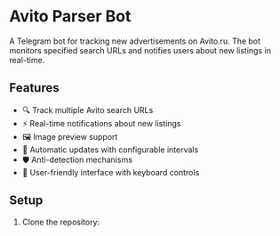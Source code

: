 # Avito Parser Bot

A Telegram bot for tracking new advertisements on Avito.ru. The bot monitors specified search URLs and notifies users about new listings in real-time.

## Features

- 🔍 Track multiple Avito search URLs
- ⚡ Real-time notifications about new listings
- 🖼️ Image preview support
- 🔄 Automatic updates with configurable intervals
- 🛡️ Anti-detection mechanisms
- 💬 User-friendly interface with keyboard controls

## Setup

1. Clone the repository: 